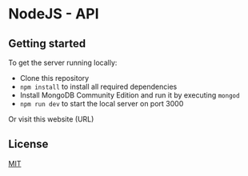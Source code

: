 # NodeJS - API

## Getting started

To get the server running locally:

- Clone this repository
- ```npm install``` to install all required dependencies
- Install MongoDB Community Edition and run it by executing ```mongod```
- ```npm run dev``` to start the local server on port 3000

Or visit this website (URL)

## License
[MIT](https://choosealicense.com/licenses/mit/)
